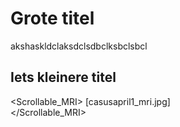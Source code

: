 # Grote titel

akshaskldclaksdclsdbclksbclsbcl

## Iets kleinere titel

<Scrollable_MRI>
[casusapril1_mri.jpg]  
</Scrollable_MRI>
